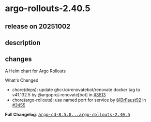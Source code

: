 # argo-rollouts-2.40.5

## release on 20251002
## description
## changes
A Helm chart for Argo Rollouts

What's Changed

* chore(deps): update ghcr.io/renovatebot/renovate docker tag to v41.132.5 by @argoproj-renovate[bot] in <a class="issue-link js-issue-link" data-error-text="Failed to load title" data-id="3471513414" data-permission-text="Title is private" data-url="https://github.com/argoproj/argo-helm/issues/3513" data-hovercard-type="pull_request" data-hovercard-url="/argoproj/argo-helm/pull/3513/hovercard" href="https://github.com/argoproj/argo-helm/pull/3513">#3513</a>
* chore(argo-rollouts): use named port for service by <a class="user-mention notranslate" data-hovercard-type="user" data-hovercard-url="/users/DrFaust92/hovercard" data-octo-click="hovercard-link-click" data-octo-dimensions="link_type:self" href="https://github.com/DrFaust92">@DrFaust92</a> in <a class="issue-link js-issue-link" data-error-text="Failed to load title" data-id="3368062104" data-permission-text="Title is private" data-url="https://github.com/argoproj/argo-helm/issues/3455" data-hovercard-type="pull_request" data-hovercard-url="/argoproj/argo-helm/pull/3455/hovercard" href="https://github.com/argoproj/argo-helm/pull/3455">#3455</a>

<strong>Full Changelog</strong>: <a class="commit-link" href="https://github.com/argoproj/argo-helm/compare/argo-cd-8.5.8...argo-rollouts-2.40.5"><tt>argo-cd-8.5.8...argo-rollouts-2.40.5</tt></a>

